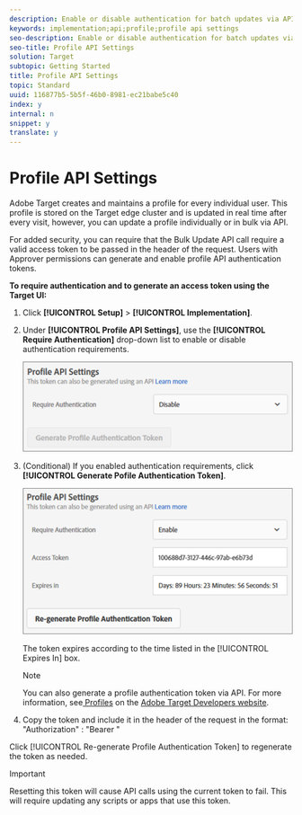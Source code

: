 ```yaml
---
description: Enable or disable authentication for batch updates via API and generate a profile authentication token.
keywords: implementation;api;profile;profile api settings
seo-description: Enable or disable authentication for batch updates via API and generate a profile authentication token.
seo-title: Profile API Settings
solution: Target
subtopic: Getting Started
title: Profile API Settings
topic: Standard
uuid: 116877b5-5b5f-46b0-8981-ec21babe5c40
index: y
internal: n
snippet: y
translate: y
---
```


# Profile API Settings

Adobe Target creates and maintains a profile for every individual user. This profile is stored on the Target edge cluster and is updated in real time after every visit, however, you can update a profile individually or in bulk via API. 

For added security, you can require that the Bulk Update API call require a valid access token to be passed in the header of the request. Users with Approver permissions can generate and enable profile API authentication tokens. 

**To require authentication and to generate an access token using the Target UI:** 


1. Click **[!UICONTROL  Setup]** > **[!UICONTROL  Implementation]**. 

1. Under **[!UICONTROL  Profile API Settings]**, use the **[!UICONTROL  Require Authentication]** drop-down list to enable or disable authentication requirements. 

   ![](assets/profile_api_settings.png) 

1. (Conditional) If you enabled authentication requirements, click **[!UICONTROL  Generate Pofile Authentication Token]**. 

   ![](assets/profile_api_settings_2.png) 

   The token expires according to the time listed in the [!UICONTROL  Expires In] box. 


   >[!NOTE]
   >
   >You can also generate a profile authentication token via API. For more information, see[ Profiles](http://developers.adobetarget.com/api/#profiles) on the [ Adobe Target Developers website](http://developers.adobetarget.com/). 


1. Copy the token and include it in the header of the request in the format: "Authorization" : "Bearer " 



Click [!UICONTROL  Re-generate Profile Authentication Token] to regenerate the token as needed. 


>[!IMPORTANT]
>
>Resetting this token will cause API calls using the current token to fail. This will require updating any scripts or apps that use this token.


